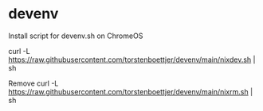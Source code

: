 # devenv
Install script for devenv.sh on ChromeOS

curl -L https://raw.githubusercontent.com/torstenboettjer/devenv/main/nixdev.sh | sh

Remove 
curl -L https://raw.githubusercontent.com/torstenboettjer/devenv/main/nixrm.sh | sh
